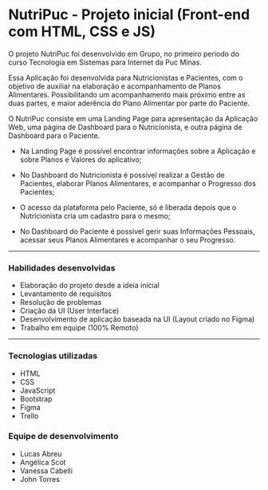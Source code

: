 # NutriPuc - Projeto inicial (Front-end com HTML, CSS e JS)
  O projeto NutriPuc foi desenvolvido em Grupo, no primeiro período do curso Tecnologia em Sistemas para Internet da Puc Minas.

  Essa Aplicação foi desenvolvida para Nutricionistas e Pacientes, com o objetivo de auxiliar na elaboração e acompanhamento de Planos Alimentares. Possibilitando um acompanhamento mais próximo entre as duas partes, e maior aderência do Plano Alimentar por parte do Paciente.

  O NutriPuc consiste em uma Landing Page para apresentação da Aplicação Web, uma página de Dashboard para o Nutricionista, e outra página de Dashboard para o Paciente.

  - Na Landing Page é possível encontrar informações sobre a Aplicação e sobre Planos e Valores do aplicativo;

  - No Dashboard do Nutricionista é possível realizar a Gestão de Pacientes, elaborar Planos Alimentares, e acompanhar o Progresso dos Pacientes;

  - O acesso da plataforma pelo Paciente, só é liberada depois que o Nutricionista cria um cadastro para o mesmo;
  
  - No Dashboard do Paciente é possível gerir suas Informações Pessoais, acessar seus Planos Alimentares e acompanhar o seu Progresso.

---

### Habilidades desenvolvidas
- Elaboração do projeto desde a ideia inicial
- Levantamento de requisitos
- Resolução de problemas
- Criação da UI (User Interface)
- Desenvolvimento de aplicação baseada na UI (Layout criado no Figma)
- Trabalho em equipe (100% Remoto)

---

### Tecnologias utilizadas
- HTML
- CSS
- JavaScript
- Bootstrap
- Figma
- Trello

### Equipe de desenvolvimento
- Lucas Abreu
- Angélica Scot
- Vanessa Cabelli
- John Torres
